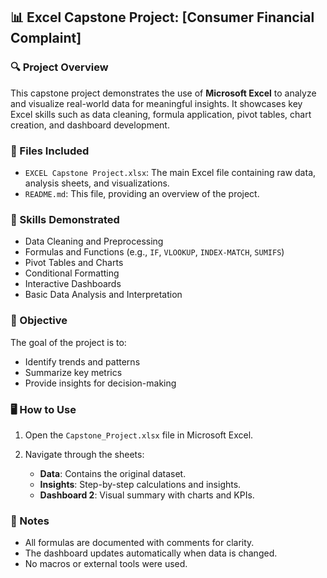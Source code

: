
## 📊 Excel Capstone Project: \[Consumer Financial Complaint]

### 🔍 Project Overview

This capstone project demonstrates the use of **Microsoft Excel** to analyze and visualize real-world data for meaningful insights. It showcases key Excel skills such as data cleaning, formula application, pivot tables, chart creation, and dashboard development.

### 📁 Files Included

* `EXCEL Capstone Project.xlsx`: The main Excel file containing raw data, analysis sheets, and visualizations.
* `README.md`: This file, providing an overview of the project.

### 🧠 Skills Demonstrated

* Data Cleaning and Preprocessing
* Formulas and Functions (e.g., `IF`, `VLOOKUP`, `INDEX-MATCH`, `SUMIFS`)
* Pivot Tables and Charts
* Conditional Formatting
* Interactive Dashboards
* Basic Data Analysis and Interpretation

### 🎯 Objective

The goal of the project is to:

* Identify trends and patterns
* Summarize key metrics
* Provide insights for decision-making

### 🖥️ How to Use

1. Open the `Capstone_Project.xlsx` file in Microsoft Excel.
2. Navigate through the sheets:

   * **Data**: Contains the original dataset.
   * **Insights**: Step-by-step calculations and insights.
   * **Dashboard 2**: Visual summary with charts and KPIs.

### 📌 Notes

* All formulas are documented with comments for clarity.
* The dashboard updates automatically when data is changed.
* No macros or external tools were used.
